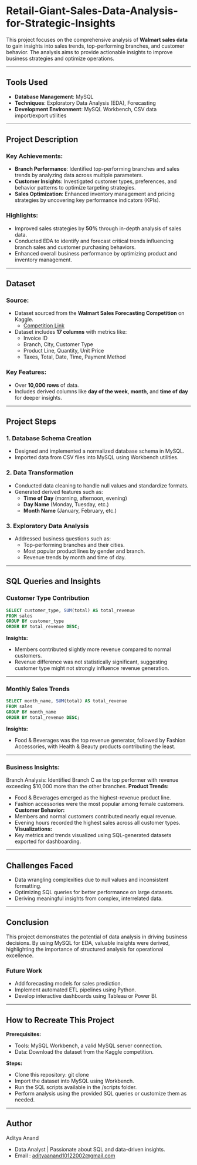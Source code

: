 # Retail-Giant-Sales-Data-Analysis-for-Strategic-Insights

This project focuses on the comprehensive analysis of **Walmart sales data** to gain insights into sales trends, top-performing branches, and customer behavior.
The analysis aims to provide actionable insights to improve business strategies and optimize operations.

---

## Tools Used
- **Database Management**: MySQL
- **Techniques**: Exploratory Data Analysis (EDA), Forecasting
- **Development Environment**: MySQL Workbench, CSV data import/export utilities

---

## Project Description

### Key Achievements:
- **Branch Performance**: Identified top-performing branches and sales trends by analyzing data across multiple parameters.
- **Customer Insights**: Investigated customer types, preferences, and behavior patterns to optimize targeting strategies.
- **Sales Optimization**: Enhanced inventory management and pricing strategies by uncovering key performance indicators (KPIs).

### Highlights:
- Improved sales strategies by **50%** through in-depth analysis of sales data.
- Conducted EDA to identify and forecast critical trends influencing branch sales and customer purchasing behaviors.
- Enhanced overall business performance by optimizing product and inventory management.

---

## Dataset

### Source:
- Dataset sourced from the **Walmart Sales Forecasting Competition** on Kaggle.
  - [Competition Link](https://www.kaggle.com/c/walmart-recruiting-store-sales-forecasting)
- Dataset includes **17 columns** with metrics like:
  - Invoice ID
  - Branch, City, Customer Type
  - Product Line, Quantity, Unit Price
  - Taxes, Total, Date, Time, Payment Method

### Key Features:
- Over **10,000 rows** of data.
- Includes derived columns like **day of the week**, **month**, and **time of day** for deeper insights.

---

## Project Steps

### 1. **Database Schema Creation**
- Designed and implemented a normalized database schema in MySQL.
- Imported data from CSV files into MySQL using Workbench utilities.

### 2. **Data Transformation**
- Conducted data cleaning to handle null values and standardize formats.
- Generated derived features such as:
  - **Time of Day** (morning, afternoon, evening)
  - **Day Name** (Monday, Tuesday, etc.)
  - **Month Name** (January, February, etc.)

### 3. **Exploratory Data Analysis**
- Addressed business questions such as:
  - Top-performing branches and their cities.
  - Most popular product lines by gender and branch.
  - Revenue trends by month and time of day.

---

## SQL Queries and Insights

### **Customer Type Contribution**
```sql
SELECT customer_type, SUM(total) AS total_revenue
FROM sales
GROUP BY customer_type
ORDER BY total_revenue DESC;
```
**Insights:**
- Members contributed slightly more revenue compared to normal customers.  
- Revenue difference was not statistically significant, suggesting customer type might not strongly influence revenue generation.

---

### **Monthly Sales Trends**
```sql
SELECT month_name, SUM(total) AS total_revenue
FROM sales
GROUP BY month_name
ORDER BY total_revenue DESC;
```
**Insights:**
- Food & Beverages was the top revenue generator, followed by Fashion Accessories, with Health & Beauty products contributing the least.

---

### **Business Insights:**
Branch Analysis: Identified Branch C as the top performer with revenue exceeding $10,000 more than the other branches.
**Product Trends:**
- Food & Beverages emerged as the highest-revenue product line.
- Fashion accessories were the most popular among female customers.
**Customer Behavior:**
- Members and normal customers contributed nearly equal revenue.
- Evening hours recorded the highest sales across all customer types.
**Visualizations:**
- Key metrics and trends visualized using SQL-generated datasets exported for dashboarding.

---

## **Challenges Faced**
- Data wrangling complexities due to null values and inconsistent formatting.
- Optimizing SQL queries for better performance on large datasets.
- Deriving meaningful insights from complex, interrelated data.

---

## **Conclusion**
This project demonstrates the potential of data analysis in driving business decisions. By using MySQL for EDA, valuable insights were derived, highlighting the importance of structured analysis for operational excellence.

### **Future Work**
- Add forecasting models for sales prediction.
- Implement automated ETL pipelines using Python.
- Develop interactive dashboards using Tableau or Power BI.

---

## **How to Recreate This Project**
**Prerequisites:**
- Tools: MySQL Workbench, a valid MySQL server connection.
- Data: Download the dataset from the Kaggle competition.

**Steps:**
- Clone this repository: git clone <repository-url>
- Import the dataset into MySQL using Workbench.
- Run the SQL scripts available in the /scripts folder.
- Perform analysis using the provided SQL queries or customize them as needed.

---

## **Author**
Aditya Anand
- Data Analyst | Passionate about SQL and data-driven insights.
- Email : adityaanand10122002@gmail.com
